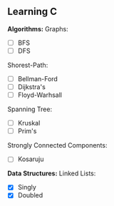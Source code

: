 ## Learning C

**Algorithms:**
Graphs:
- [ ] BFS
- [ ] DFS

Shorest-Path:
- [ ] Bellman-Ford
- [ ] Dijkstra's
- [ ] Floyd-Warhsall

Spanning Tree:
- [ ] Kruskal
- [ ] Prim's

Strongly Connected Components:
- [ ] Kosaruju

**Data Structures:**
Linked Lists:
- [x] Singly
- [x] Doubled
